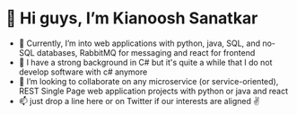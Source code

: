 <h1>👋 Hi guys, I’m Kianoosh Sanatkar</h1>

- 👀 Currently, I’m into web applications with python, java, SQL, and no-SQL databases, RabbitMQ for messaging and react for frontend
- 👾 I have a strong background in C# but it's quite a while that I do not develop software with c# anymore 
- 💞️ I’m looking to collaborate on any microservice (or service-oriented), REST Single Page web application projects with python or java and react
- 📫 just drop a line here or on Twitter if our interests are aligned ✌


<!---
kianooshsanatkar/kianooshsanatkar is a ✨ special ✨ repository because its `README.md` (this file) appears on your GitHub profile.
You can click the Preview link to take a look at your changes.
--->
